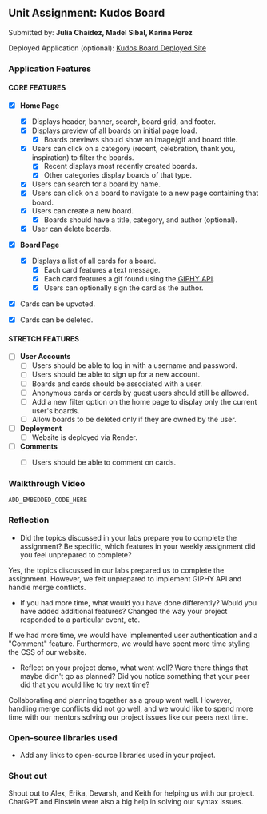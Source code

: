 ## Unit Assignment: Kudos Board

Submitted by: **Julia Chaidez, Madel Sibal, Karina Perez**

Deployed Application (optional): [Kudos Board Deployed Site](ADD_LINK_HERE)

### Application Features

#### CORE FEATURES

- [x] **Home Page**
  - [x] Displays header, banner, search, board grid, and footer.
  - [x] Displays preview of all boards on initial page load.
    - [x] Boards previews should show an image/gif and board title.
  - [x] Users can click on a category (recent, celebration, thank you, inspiration) to filter the boards.
    - [x] Recent displays most recently created boards.
    - [x] Other categories display boards of that type.
  - [x] Users can search for a board by name.
  - [x] Users can click on a board to navigate to a new page containing that board.
  - [x] Users can create a new board.
    - [x] Boards should have a title, category, and author (optional).
  - [x] User can delete boards.
  
- [x] **Board Page**
  - [x] Displays a list of all cards for a board.
    -  [x] Each card features a text message.
    -  [x] Each card features a gif found using the [GIPHY API](https://developers.giphy.com/docs/api/).
    -  [x] Users can optionally sign the card as the author.  
-   [x] Cards can be upvoted.
-   [x] Cards can be deleted.


#### STRETCH FEATURES

- [ ] **User Accounts**
  - [ ] Users should be able to log in with a username and password.
  - [ ] Users should be able to sign up for a new account.
  - [ ]  Boards and cards should be associated with a user.
    - [ ]  Anonymous cards or cards by guest users should still be allowed.
  - [ ] Add a new filter option on the home page to display only the current user's boards.
  - [ ] Allow boards to be deleted only if they are owned by the user.
- [ ] **Deployment**
  - [ ] Website is deployed via Render.
- [ ] **Comments**
  - [ ] Users should be able to comment on cards.


### Walkthrough Video

`ADD_EMBEDDED_CODE_HERE`

### Reflection

* Did the topics discussed in your labs prepare you to complete the assignment? Be specific, which features in your weekly assignment did you feel unprepared to complete?

Yes, the topics discussed in our labs prepared us to complete the assignment. However, we felt unprepared to implement GIPHY API and handle merge conflicts.

* If you had more time, what would you have done differently? Would you have added additional features? Changed the way your project responded to a particular event, etc.
  
If we had more time, we would have implemented user authentication and a "Comment" feature. Furthermore, we would have spent more time styling the CSS of our website.

* Reflect on your project demo, what went well? Were there things that maybe didn't go as planned? Did you notice something that your peer did that you would like to try next time?

Collaborating and planning together as a group went well. However, handling merge conflicts did not go well, and we would like to spend more time with our mentors solving our project issues like our peers next time.

### Open-source libraries used

- Add any links to open-source libraries used in your project.

### Shout out

Shout out to Alex, Erika, Devarsh, and Keith for helping us with our project. ChatGPT and Einstein were also a big help in solving our syntax issues.